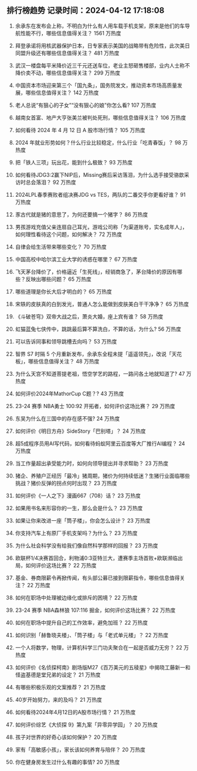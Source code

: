 
## 排行榜趋势 记录时间：2024-04-12 17:18:08
  
  1. 余承东在发布会上称，不明白为什么有人用车载手机支架，原来是他们的车导航性能不行，哪些信息值得关注？ 1561 万热度
    
  2. 拜登承诺将用核武器保护日本，日专家表示美国的战略带有危险性，此次美日同盟升级还有哪些信息值得关注？ 481 万热度
    
  3. 武汉一楼盘每平米降价近三千元还送车位，老业主怒砸售楼部，业内人士称不降价卖不动，哪些信息值得关注？ 299 万热度
    
  4. 中国资本市场迎来第三个「国九条」，国务院发文，推动资本市场高质量发展，哪些信息值得关注？ 142 万热度
    
  5. 老人总说“有狠心的子女”“没有狠心的娘”你怎么看? 107 万热度
    
  6. 越南女首富、地产大亨张美兰被判处死刑，哪些信息值得关注？ 106 万热度
    
  7. 如何看待 2024 年 4 月 12 日 A 股市场行情？ 105 万热度
    
  8. 2024 年就业形势如何？什么行业比较稳定，什么行业「吃青春饭」？ 98 万热度
    
  9. 把「铁人三项」玩出花，能到什么极致？ 93 万热度
    
  10. 如何看待JDG3:2赢下NIP后，Missing赛后采访落泪，为什么选手接受骆歆采访时总会落泪？ 92 万热度
    
  11. 2024LPL春季赛败者组决赛JDG vs TES，两队的二番交手你更看好谁？ 91 万热度
    
  12. 豕古代就是猪的意思了，为何还要搞一个猪字？ 86 万热度
    
  13. 男孩游戏充值父亲连扇自己耳光，游戏公司称「为渠道账号，实名成年人」，如何理性看待这个问题，如何解决？ 72 万热度
    
  14. 自律会给生活带来哪些变化？ 70 万热度
    
  15. 中国高校中哈尔滨工业大学的诱惑在哪里？ 67 万热度
    
  16. 飞天茅台降价了，价格逼近「生死线」，经销商急了，茅台降价的原因有哪些？反映出哪些问题？ 65 万热度
    
  17. 哪些道理是你长大后才明白的？ 65 万热度
    
  18. 宋轶的皮肤真的白到发光，普通人怎么能做到皮肤美白干干净净？ 65 万热度
    
  19. 《斗破苍穹》双帝大战之后，萧炎大婚，座上宾有谁？ 58 万热度
    
  20. 虹猫蓝兔七侠传中，跳跳最后算不算洗白，不算的话，为什么? 56 万热度
    
  21. 可以告诉同事和领导跳槽去向吗？ 53 万热度
    
  22. 智界 S7 时隔 5 个月重新发布，余承东全程未提「遥遥领先」，改说「天花板」，哪些信息值得关注？ 48 万热度
    
  23. 为什么天宫不知道菩提老祖，悟空学艺的路程，一路问各土地就知道了? 47 万热度
    
  24. 如何评价2024年MathorCup C题？? 43 万热度
    
  25. 23-24 赛季 NBA勇士 100:92 开拓者，如何评价这场比赛？ 29 万热度
    
  26. 东吴为什么在三国中的存在感不强? 24 万热度
    
  27. 如何评价《明日方舟》SideStory「巴别塔」？ 24 万热度
    
  28. 超5成程序员用AI写代码，如何看待蚂蚁阿里云百度等大厂推行AI编程？ 24 万热度
    
  29. 当工作量超出承受能力时，如何向领导提出并寻求帮助？ 23 万热度
    
  30. 猪企、养殖户正经历「最冷」猪周期，猪价为何持续低迷？生猪行业面临哪些挑战？猪价反弹的拐点何时出现？ 23 万热度
    
  31. 如何评价《一人之下》漫画667（708）话？ 23 万热度
    
  32. 如果用书名来形容你的一生，那么会是什么？ 23 万热度
    
  33. 如果让你来改进一座「筒子楼」，你会怎么设计？ 23 万热度
    
  34. 你支持汽车上有原厂手机支架吗？为什么？ 23 万热度
    
  35. 为什么社会科学没有给我们像自然科学那样的回报？ 23 万热度
    
  36. 欧联杯1/4决赛首回合，利物浦0:3亚特兰大，遭赛季主场首败+欧联濒临出局，如何评价这场比赛？ 22 万热度
    
  37. 基金、券商限薪令再掀传闻，有头部公募已接到限薪指令，哪些信息值得关注？ 22 万热度
    
  38. 如何在职场中处理被边缘化或排斥的困境？ 22 万热度
    
  39. 23-24 赛季 NBA森林狼 107:116 掘金，如何评价这场比赛？ 22 万热度
    
  40. 如何在职场中提升自己的工作效率，避免加班？ 22 万热度
    
  41. 如何识别「赫鲁晓夫楼」、「筒子楼」与「老式单元楼」？ 22 万热度
    
  42. 一个人将数学，物理，计算机科学三门功夫聚合在一起是否威力无穷？ 22 万热度
    
  43. 如何评价《名侦探柯南》剧场版M27《百万美元的五稜星》中揭晓工藤新一和怪盗基德是堂兄弟的设定？ 21 万热度
    
  44. 有哪些积极乐观的文案推荐？ 21 万热度
    
  45. 40岁开始努力，来的及吗？ 21 万热度
    
  46. 如何看待2024年4月12日的A股市场行情？ 21 万热度
    
  47. 如何评价综艺《大侦探 9》第九案「异零异学园」？ 20 万热度
    
  48. 孩子对世界的好奇心该如何保护？ 20 万热度
    
  49. 家有「高敏感小孩」，家长该如何养育与陪伴？ 20 万热度
    
  50. 你在健身房发生过什么有趣的事情? 20 万热度
    